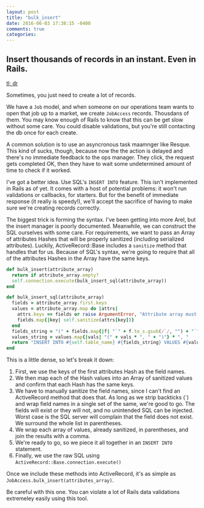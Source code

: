 ```yaml
---
layout: post
title: "bulk_insert"
date: 2016-06-03 17:38:15 -0400
comments: true
categories: 
---
```


## Insert thousands of records in an instant. Even in Rails.
<a href="#tl-dr-bulk_insert">tl; dr</a>

Sometimes, you just need to create a lot of records.

We have a `Job` model, and when someone on our operations team wants to open that job up to a market, we create `JobAccess` records. Thousdans of them. You may know enough of Rails to know that this can be get slow without some care. You could disable validations, but you're still contacting the db once for each create.

A common solution is to use an asyncronous task maamnger like Resque. This kind of sucks, though, because now the the action is delayed and there's no immediate feedback to the ops manager. They click, the request gets completed OK, then they have to wait some undetermined amount of time to check if it worked.

I've got a better idea. Use SQL's `INSERT INTO` feature. This isn't implemented in Rails as of yet. It comes with a host of potential problems: it won't run validations or callbacks, for starters. But for the benefit of immediate response (it really is speedy!), we'll accept the sacrifice of having to make sure we're creating records correctly.

The biggest trick is forming the syntax. I've been getting into more Arel, but the insert manager is poorly documented. Meanwhile, we can construct the SQL ourselves with some care. For requirements, we want to pass an Array of attributes Hashes that will be properly sanitized (including serialized attributes). Luckily, ActiveRecord::Base includes a `sanitize` method that handles that for us. Because of SQL's syntax, we're going to require that all of the attributes Hashes in the Array have the same keys.

<a name="tl-dr-bulk_insert"></a>

```ruby active_record_extension.rb
def bulk_insert(attribute_array)
  return if attribute_array.empty?
  self.connection.execute(bulk_insert_sql(attribute_array))
end

def bulk_insert_sql(attribute_array)
  fields = attribute_array.first.keys
  values = attribute_array.map do |attrs|
    attrs.keys == fields or raise ArgumentError, "Attribute array must all have the same keys. Expected #{fields * ', '}, got #{attrs.keys * ', '}"
    fields.map{|key| self.sanitize(attrs[key])}
  end
  fields_string = "(" + fields.map{|f| "`" + f.to_s.gsub(/`/, "") + "`"} * ", " + ")"
  values_string = values.map{|vals| "(" + vals * ", " + ")"} * ", "
  return "INSERT INTO #{self.table_name} #{fields_string} VALUES #{values_string}"
end
```

This is a little dense, so let's break it down:

1. First, we use the keys of the first attributes Hash as the field names.
2. We then map each of the Hash values into an Array of sanitized values and confirm that each Hash has the same keys.
3. We have to manually sanitize the field names, since I can't find an ActiveRecord method that does that. As long as we strip backticks (\`) and wrap field names in a single set of the same, we're good to go. The fields will exist or they will not, and no unintended SQL can be injected. Worst case is the SQL server will complain that the field does not exist. We surround the whole list in parentheses.
4. We wrap each array of values, already sanitized, in parentheses, and join the results with a comma.
5. We're ready to go, so we piece it all together in an `INSERT INTO` statement.
6. Finally, we use the raw SQL using `ActiveRecord::Base.connection.execute()`

Once we include these methods into ActiveRecord, it's as simple as `JobAccess.bulk_insert(attributes_array)`.

Be careful with this one. You can violate a lot of Rails data validations extremeley easily using this tool.